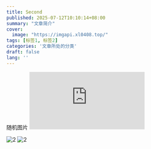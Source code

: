 ```yaml
---
title: Second
published: 2025-07-12T10:10:14+08:00
summary: "文章简介"
cover:
  image: "https://imgapi.xl0408.top/"
tags: [标签1, 标签2]
categories: '文章所处的分类'
draft: false 
lang: ''
---
```

随机图片
![1](https://rpic.origz.com/api.php?category=ai)

![2](https://t.alcy.cc/ai)
![2](https://imgapi.xl0408.top/)